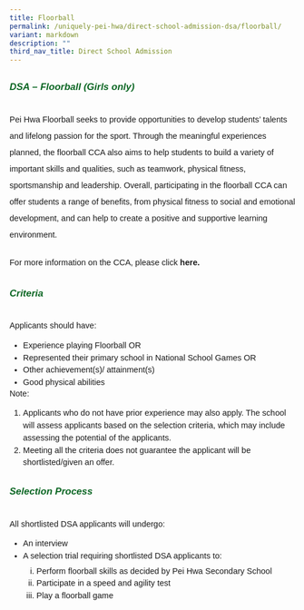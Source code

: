 ```yaml
---
title: Floorball
permalink: /uniquely-pei-hwa/direct-school-admission-dsa/floorball/
variant: markdown
description: ""
third_nav_title: Direct School Admission
---
```

<h6 style="color:#0B6623;font-family:sans-serif;font-weight:bold;margin-top:30px;"><strong style="font-family:sans-serif;font-size:17px;color:#0B6623;">DSA – Floorball (Girls only)</strong></h6>

<p style="font-size:14.5px; line-height:2;margin-top:20px; font-family:sans-serif">Pei Hwa Floorball seeks to provide opportunities to develop students’ talents and lifelong passion for the sport. Through the meaningful experiences planned, the floorball CCA also aims to help students to build a variety of important skills and qualities, such as teamwork, physical fitness, sportsmanship and leadership. Overall, participating in the floorball CCA can offer students a range of benefits, from physical fitness to social and emotional development, and can help to create a positive and supportive learning environment.</p>

<p style="font-size:14.5px; line-height:2;margin-top:20px; font-family:sans-serif">For more information on the CCA, please click <a style="font-size:14.5px; line-height:1.5;font-family:sans-serif;font-weight:bold;text-decoration: none;" href="https://moe-peihwasec-staging.netlify.app/learning-at-pei-hwa/cca/sports-games/floorball/"> here.</a> </p>

<h6 style="color:#0B6623;font-family:sans-serif;font-weight:bold;margin-top:30px;"><strong style="font-family:sans-serif;font-size:17px;color:#0B6623;">Criteria</strong></h6>

<p style="font-size:14.5px; line-height:2;margin-top:5px; font-family:sans-serif">Applicants should have:</p>

<ul style="margin-top:-5px;">
	<li style="font-size:14.5px; line-height:1.5;font-family:sans-serif;">Experience playing Floorball OR</li>
	<li style="font-size:14.5px;line-height:1.5;font-family:sans-serif;">Represented their primary school in National School Games OR</li>
	<li style="font-size:14.5px;line-height:1.5;font-family:sans-serif;">Other achievement(s)/ attainment(s) </li>
	<li style="font-size:14.5px;line-height:1.5;font-family:sans-serif;">Good physical abilities </li>
</ul>

<p style="margin-top:-20px;font-size:14.5px; line-height:2;font-family:sans-serif;">Note:</p>

<ol style="margin-top:-5px;">
<li style="font-size:14.5px; line-height:1.5;font-family:sans-serif;">Applicants who do not have prior experience may also apply. The school will assess applicants based on the selection criteria, which may include assessing the potential of the applicants.</li>
<li style="font-size:14.5px; line-height:1.5;font-family:sans-serif;">Meeting all the criteria does not guarantee the applicant will be shortlisted/given an offer.</li>
</ol>

<h6 style="color:#0B6623;font-family:sans-serif;font-weight:bold;margin-top:30px;"><strong style="font-family:sans-serif;font-size:17px;color:#0B6623;">Selection Process </strong></h6>

<p style="font-size:14.5px; line-height:2;margin-top:5px; font-family:sans-serif"> All shortlisted DSA applicants will undergo:</p>

<ul style="margin-top:-5px;">
<li style="font-size:14.5px; line-height:1.5;font-family:sans-serif;">An interview</li>
<li style="font-size:14.5px; line-height:1.5;font-family:sans-serif;">A selection trial requiring shortlisted DSA applicants to: </li>
	<ol style="margin-top:5px; display">
		<li style="font-size:14.5px; line-height:1.5;font-family:sans-serif;list-style-type: lower-roman;">Perform floorball skills as decided by Pei Hwa Secondary School</li>
		<li style="font-size:14.5px; line-height:1.5;font-family:sans-serif;list-style-type: lower-roman;">Participate in a speed and agility test</li>
		<li style="font-size:14.5px; line-height:1.5;font-family:sans-serif;list-style-type: lower-roman;">Play a floorball game </li>
</ol>
</ul>